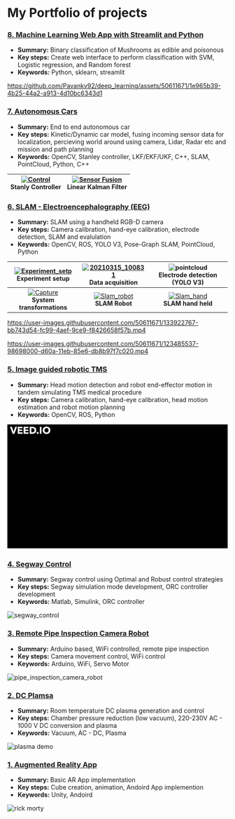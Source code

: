 # My Portfolio of projects

### [8. Machine Learning Web App with Streamlit and Python ](https://github.com/Pavankv92/deep_learning)
 - **Summary:** Binary classification of Mushrooms as edible and poisonous
 - **Key steps:** Create web interface to perform classification with SVM, Logistic regression, and Random forest
 - **Keywords:** Python, sklearn, streamlit

https://github.com/Pavankv92/deep_learning/assets/50611671/1e965b39-4b25-44a2-a913-4d10bc6343d1
### [7. Autonomous Cars ](https://github.com/Pavankv92/self_driving_car_specialization)
 - **Summary:** End to end autonomous car
 - **Key steps:** Kinetic/Dynamic car model, fusing incoming sensor data for localization, percieving world around using camera, Lidar, Radar etc and mission and path planning
 - **Keywords:** OpenCV, Stanley controller, LKF/EKF/UKF, C++, SLAM, PointCloud, Python, C++


| [![Control](intro_to_self_driving.gif)]()<br>**Stanly Controller**<br>| [![Sensor Fusion](./Linear_kalman_filter.gif)]()<br>**Linear Kalman Filter**<br>       | 
| :---:         |     :---:      |      


### [6. SLAM - Electroencephalography (EEG) ](https://github.com/Pavankv92/Simultaneous_localization_and_mapping_for_camera_based_EEG_electrode_digitalization/tree/master)
 - **Summary:** SLAM using a handheld RGB-D camera
 - **Key steps:** Camera calibration, hand-eye calibration, electrode detection, SLAM and evalulation
 - **Keywords:** OpenCV, ROS, YOLO V3, Pose-Graph SLAM, PointCloud, Python
  

| [![Experiment_setp](https://user-images.githubusercontent.com/50611671/133922138-c429d9ca-2ff5-4e97-b18d-4f2de9759c3c.PNG)]()<br>**Experiment setup**<br>| [![20210315_100831](https://user-images.githubusercontent.com/50611671/133922138-c429d9ca-2ff5-4e97-b18d-4f2de9759c3c.PNG)]()<br>**Data acquisition**<br>       | ![pointcloud](https://user-images.githubusercontent.com/50611671/133922746-68149a8c-77fa-475e-8312-e69cda7bf847.PNG)<br>**Electrode detection (YOLO V3)**<br>       |
| :---:         |     :---:      |          :---: |
| [![Capture](https://user-images.githubusercontent.com/50611671/133923016-9e841af3-18a4-4143-869a-64c5780074d2.PNG)]()<br>**System transformations**<br>       | [![Slam_robot](https://user-images.githubusercontent.com/50611671/133922392-6690db45-2f5d-48a6-bdf6-7d18f938aec7.png)]()<br>**SLAM Robot**<br>       |[![Slam_hand](https://user-images.githubusercontent.com/50611671/133922406-ec358633-9112-4985-ab78-24245ff01617.png)]()<br>**SLAM hand held**<br>|

https://user-images.githubusercontent.com/50611671/133922767-bb743d54-fc99-4aef-9ce9-f8426658f57b.mp4

https://user-images.githubusercontent.com/50611671/123485537-98698000-d60a-11eb-85e6-db8b97f7c020.mp4

### [5. Image guided robotic TMS](https://github.com/Pavankv92/Image-Guided-Robotic-Transcranial-Magnetic-Stimulation-)
 - **Summary:** Head motion detection and robot end-effector motion in tandem simulating TMS medical procedure
 - **Key steps:** Camera calibration, hand-eye calibration, head motion estimation and robot motion planning
 - **Keywords:** OpenCV, ROS, Python
  
![TMS](TMS.gif)
### [4. Segway Control]()
 - **Summary:** Segway control using Optimal and Robust control strategies
 - **Key steps:** Segway simulation mode development, ORC controller development
 - **Keywords:** Matlab, Simulink, ORC controller

![segway_control](segway_control.gif)

### [3. Remote Pipe Inspection Camera Robot]()
 - **Summary:** Arduino based, WiFi controlled, remote pipe inspection
 - **Key steps:** Camera movement control, WiFi control
 - **Keywords:** Arduino, WiFi, Servo Motor

![pipe_inspection_camera_robot](pipe_inspection_camera_robot.gif)

### [2. DC Plamsa]()
 - **Summary:** Room temperature DC plasma generation and control
 - **Key steps:** Chamber pressure reduction (low vacuum), 220-230V AC - 1000 V DC conversion and plasma
 - **Keywords:** Vacuum, AC - DC, Plasma

![plasma demo](Plasma_demo.gif)

### [1. Augmented Reality App]()
 - **Summary:** Basic AR App implementation
 - **Key steps:** Cube creation, animation, Andoird App implemention 
 - **Keywords:** Unity, Andoird

![rick morty](rick_morty_1.gif)